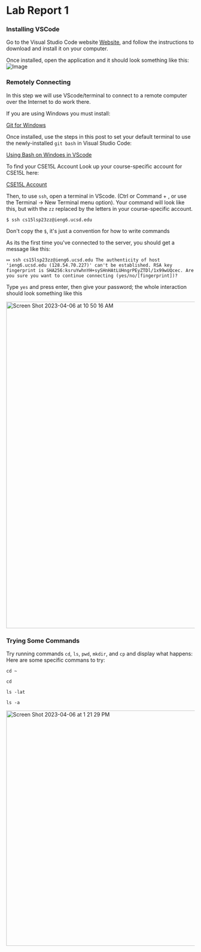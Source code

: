  # Lab Report 1

### Installing VSCode
Go to the Visual Studio Code website [Website](https://code.visualstudio.com/), and follow the instructions to download and install it on your computer. 

Once installed, open the application and it should look something like this:
![Image](https://ucsd-cse15l-s23.github.io/images/vscode.png)
### Remotely Connecting
In this step we will use VScode/terminal to connect to a remote computer over the Internet to do work there.

If you are using Windows you must install:

 [Git for Windows](https://gitforwindows.org/)

Once installed, use the steps in this post to set your default terminal to use the newly-installed `git bash` in Visual Studio Code:

 [Using Bash on Windoes in VScode](https://stackoverflow.com/questions/42606837/how-do-i-use-bash-on-windows-from-the-visual-studio-code-integrated-terminal/50527994#50527994)
 
 To find your CSE15L Account
Look up your course-specific account for CSE15L here:

[CSE15L Account](https://sdacs.ucsd.edu/~icc/index.php)



 Then, to use `ssh`, open a terminal in VScode. (Ctrl or Command + , or use the Terminal → New Terminal menu option). Your command will look like this, but with the `zz` replaced by the letters in your course-specific account. 
 
 `$ ssh cs15lsp23zz@ieng6.ucsd.edu`
 
 Don't copy the `$`, it's just a convention for how to write commands

As its the first time you've connected to the server, you should get a message like this:

`⤇ ssh cs15lsp23zz@ieng6.ucsd.edu
The authenticity of host 'ieng6.ucsd.edu (128.54.70.227)' can't be established.
RSA key fingerprint is SHA256:ksruYwhnYH+sySHnHAtLUHngrPEyZTDl/1x99wUQcec.
Are you sure you want to continue connecting (yes/no/[fingerprint])?`

Type `yes` and press enter, then give your password; the whole interaction should look something like this

<img width="870" alt="Screen Shot 2023-04-06 at 10 50 16 AM" src="https://user-images.githubusercontent.com/130090548/230487148-766ac2ef-a042-47a2-b0ff-e82cb8253679.png">


### Trying Some Commands
Try running commands `cd`, `ls`, `pwd`, `mkdir`, and `cp` and display what happens:
Here are some specific commans to try:


`cd ~`

`cd`

`ls -lat`

`ls -a`

<img width="627" alt="Screen Shot 2023-04-06 at 1 21 29 PM" src="https://user-images.githubusercontent.com/130090548/230486181-8ca49c6c-89e4-4f93-b5e6-20bd7b536bec.png">
